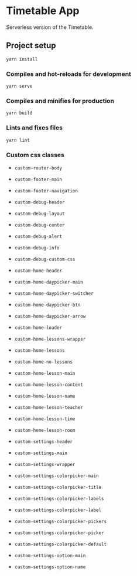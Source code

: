 # Timetable App

Serverless version of the Timetable.

## Project setup

```
yarn install
```

### Compiles and hot-reloads for development

```
yarn serve
```

### Compiles and minifies for production

```
yarn build
```

### Lints and fixes files

```
yarn lint
```

### Custom css classes

- `custom-router-body`

- `custom-footer-main`

- `custom-footer-navigation`

- `custom-debug-header`

- `custom-debug-layout`

- `custom-debug-center`

- `custom-debug-alert`

- `custom-debug-info`

- `custom-debug-custom-css`

- `custom-home-header`

- `custom-home-daypicker-main`

- `custom-home-daypicker-switcher`

- `custom-home-daypicker-btn`

- `custom-home-daypicker-arrow`

- `custom-home-loader`

- `custom-home-lessons-wrapper`

- `custom-home-lessons`

- `custom-home-no-lessons`

- `custom-home-lesson-main`

- `custom-home-lesson-content`

- `custom-home-lesson-name`

- `custom-home-lesson-teacher`

- `custom-home-lesson-time`

- `custom-home-lesson-room`

- `custom-settings-header`

- `custom-settings-main`

- `custom-settings-wrapper`

- `custom-settings-colorpicker-main`

- `custom-settings-colorpicker-title`

- `custom-settings-colorpicker-labels`

- `custom-settings-colorpicker-label`

- `custom-settings-colorpicker-pickers`

- `custom-settings-colorpicker-picker`

- `custom-settings-colorpicker-default`

- `custom-settings-option-main`

- `custom-settings-option-name`
